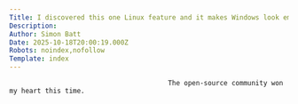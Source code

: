 ```yaml
---
Title: I discovered this one Linux feature and it makes Windows look embarrassing
Description: 
Author: Simon Batt
Date: 2025-10-18T20:00:19.000Z
Robots: noindex,nofollow
Template: index
---
```


                                            The open-source community won my heart this time.
                                        